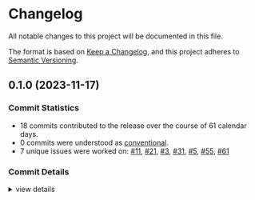 # Changelog

All notable changes to this project will be documented in this file.

The format is based on [Keep a Changelog](https://keepachangelog.com/en/1.0.0/),
and this project adheres to [Semantic Versioning](https://semver.org/spec/v2.0.0.html).

## 0.1.0 (2023-11-17)

### Commit Statistics

<csr-read-only-do-not-edit/>

 - 18 commits contributed to the release over the course of 61 calendar days.
 - 0 commits were understood as [conventional](https://www.conventionalcommits.org).
 - 7 unique issues were worked on: [#11](https://github.com/giangndm/8xFF-decentralized-sdn/issues/11), [#21](https://github.com/giangndm/8xFF-decentralized-sdn/issues/21), [#3](https://github.com/giangndm/8xFF-decentralized-sdn/issues/3), [#31](https://github.com/giangndm/8xFF-decentralized-sdn/issues/31), [#5](https://github.com/giangndm/8xFF-decentralized-sdn/issues/5), [#55](https://github.com/giangndm/8xFF-decentralized-sdn/issues/55), [#61](https://github.com/giangndm/8xFF-decentralized-sdn/issues/61)

### Commit Details

<csr-read-only-do-not-edit/>

<details><summary>view details</summary>

 * **[#11](https://github.com/giangndm/8xFF-decentralized-sdn/issues/11)**
    - Migrate network package ([`264c045`](https://github.com/giangndm/8xFF-decentralized-sdn/commit/264c045989c50059ab8f9e6235af30016c062a49))
 * **[#21](https://github.com/giangndm/8xFF-decentralized-sdn/issues/21)**
    - Update Rust crate rand to 0.8.5 ([`1623d08`](https://github.com/giangndm/8xFF-decentralized-sdn/commit/1623d086c483485b55c627f10d5e7f38174d6cd7))
 * **[#3](https://github.com/giangndm/8xFF-decentralized-sdn/issues/3)**
    - Key value service ([`4ebdc54`](https://github.com/giangndm/8xFF-decentralized-sdn/commit/4ebdc544bc4ae3acfa0e1bcf5a04219d7b017d92))
 * **[#31](https://github.com/giangndm/8xFF-decentralized-sdn/issues/31)**
    - Update Rust crate criterion to 0.5.1 ([`0cf5f1e`](https://github.com/giangndm/8xFF-decentralized-sdn/commit/0cf5f1e8b59ec1b39f7b5e6702a6e24048d52906))
 * **[#5](https://github.com/giangndm/8xFF-decentralized-sdn/issues/5)**
    - Refactor compare metric ([`30a841f`](https://github.com/giangndm/8xFF-decentralized-sdn/commit/30a841fd7a758360137271ded17c8937d819c7b5))
 * **[#55](https://github.com/giangndm/8xFF-decentralized-sdn/issues/55)**
    - Added chat room example ([`09f32a2`](https://github.com/giangndm/8xFF-decentralized-sdn/commit/09f32a2ae2206e4b41d7593713dbdef3cc0d32e1))
 * **[#61](https://github.com/giangndm/8xFF-decentralized-sdn/issues/61)**
    - Rename package to atm0s-sdn ([`d6e3db7`](https://github.com/giangndm/8xFF-decentralized-sdn/commit/d6e3db7651f95244707b555aac24f89e5634d3ef))
 * **Uncategorized**
    - Added change log ([`6884653`](https://github.com/giangndm/8xFF-decentralized-sdn/commit/688465352f25b0c9f511e6622c3272cd3bd00c87))
    - Remove publish = false ([`64288da`](https://github.com/giangndm/8xFF-decentralized-sdn/commit/64288da53606750e61ad0c09bccd10fb0c1c83b2))
    - Merge pull request #1 from bluesea-network/refactor-network ([`f7c586e`](https://github.com/giangndm/8xFF-decentralized-sdn/commit/f7c586ed9ccbc33673792b6db33c3a0f3bc68049))
    - Added missing benchmarks ([`55a4345`](https://github.com/giangndm/8xFF-decentralized-sdn/commit/55a4345ab2cbd8975fe2449b89f06b48aa275237))
    - Added bench shared router ([`5529a9f`](https://github.com/giangndm/8xFF-decentralized-sdn/commit/5529a9ff96b6ad3d1ba23ccfb42a077ebc5af6fa))
    - Added bench layers spread router ([`b792e9f`](https://github.com/giangndm/8xFF-decentralized-sdn/commit/b792e9f72de5ca36a71941047b01e13a496dd515))
    - Fixing warn ([`1e118b7`](https://github.com/giangndm/8xFF-decentralized-sdn/commit/1e118b7d78c4c416e17be2e08a0f828625a9a399))
    - Fixing some clippy ([`19fb8cb`](https://github.com/giangndm/8xFF-decentralized-sdn/commit/19fb8cb2ffa184a79ea08abf6e7e3e928d66d6f2))
    - Fixing some clippy ([`1be4e8e`](https://github.com/giangndm/8xFF-decentralized-sdn/commit/1be4e8e7fb22275f038764c0827d65a22090a228))
    - Continue fixing warn ([`badc271`](https://github.com/giangndm/8xFF-decentralized-sdn/commit/badc271dabb8abedbcddf92d7514f174fcc0c435))
    - Fixing build ([`8e125e3`](https://github.com/giangndm/8xFF-decentralized-sdn/commit/8e125e3daa5bc8132901b9984e3ed356c7fb39cf))
</details>

